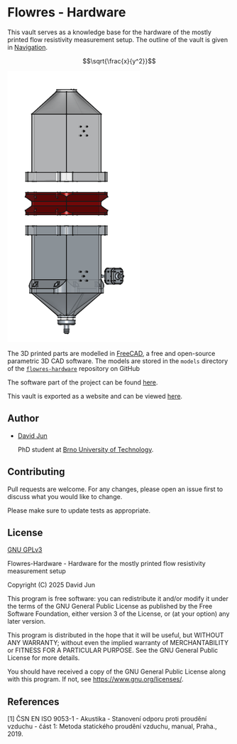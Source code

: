 # Flowres - Hardware

This vault serves as a knowledge base for the hardware of the mostly printed flow resistivity measurement setup. The outline of the vault is given in [Navigation](00_Navigation.md).

$$\sqrt{\frac{x}{y^2}}$$

![](Attachments/model_v1.png)


The 3D printed parts are modelled in [FreeCAD](https://www.freecadweb.org/), a free and open-source
parametric 3D CAD software. The models are stored in the `models` directory of the [`flowres-hardware`](https://www.github.com/vyhyb/flowres-hardware) repository on GitHub

The software part of the project can be found [here](https://www.github.com/vyhyb/flowres).

This vault is exported as a website and can be viewed [here](https://vyhyb.github.io/flowres-hardware/).

## Author

- [David Jun](https://www.fce.vutbr.cz/o-fakulte/lide/david-jun-12801/)
  
  PhD student at [Brno University of Technology](https://www.vutbr.cz/en/).

## Contributing

Pull requests are welcome. For any changes, please open an issue first
to discuss what you would like to change.

Please make sure to update tests as appropriate.

## License

[GNU GPLv3](https://choosealicense.com/licenses/gpl-3.0/)

Flowres-Hardware - Hardware for the mostly printed flow resistivity measurement setup

Copyright (C) 2025 David Jun

This program is free software: you can redistribute it and/or modify
it under the terms of the GNU General Public License as published by
the Free Software Foundation, either version 3 of the License, or
(at your option) any later version.

This program is distributed in the hope that it will be useful,
but WITHOUT ANY WARRANTY; without even the implied warranty of
MERCHANTABILITY or FITNESS FOR A PARTICULAR PURPOSE.  See the
GNU General Public License for more details.

You should have received a copy of the GNU General Public License
along with this program.  If not, see <https://www.gnu.org/licenses/>.

## References

[1] ČSN EN ISO 9053-1 - Akustika - Stanovení odporu proti proudění vzduchu - část 1: Metoda statického proudění vzduchu, manual, Praha., 2019.